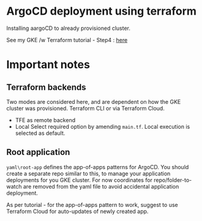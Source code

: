 # ArgoCD deployment using terraform
Installing aargoCD to already provisioned cluster. 

See my GKE /w Terraform tutorial - Step4 : [here](https://medium.com/aws-tip/setting-up-gke-with-terraform-cloud-bf9dfb5d1c8b)

# Important notes
## Terraform backends
Two modes are considered here, and are dependent on how the GKE cluster was provisioned. Terraform CLI or via Terraform Cloud. 
- TFE as remote backend
- Local 
Select required option by amending `main.tf`. Local execution is selected as default. 

## Root application
`yaml\root-app` defines the app-of-apps patterns for ArgoCD. You should create a separate repo similar to this, to manage your application deployments for you GKE cluster. For now coordinates for repo/folder-to-watch are removed from the yaml file to avoid accidental application deployment. 

As per tutorial - for the app-of-apps pattern to work, suggest to use Terraform Cloud for auto-updates of newly created app. 